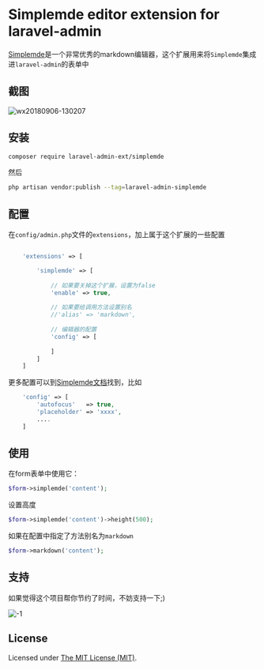 Simplemde editor extension for laravel-admin
======

[Simplemde](https://github.com/sparksuite/simplemde-markdown-editor)是一个非常优秀的markdown编辑器，这个扩展用来将`Simplemde`集成进`laravel-admin`的表单中

## 截图

![wx20180906-130207](https://user-images.githubusercontent.com/1479100/45136112-3deea300-b1d5-11e8-984d-9d1c8d53c97d.png)

## 安装

```bash
composer require laravel-admin-ext/simplemde
```

然后
```bash
php artisan vendor:publish --tag=laravel-admin-simplemde
```

## 配置

在`config/admin.php`文件的`extensions`，加上属于这个扩展的一些配置
```php

    'extensions' => [

        'simplemde' => [
        
            // 如果要关掉这个扩展，设置为false
            'enable' => true,
            
            // 如果要给调用方法设置别名
            //'alias' => 'markdown',
            
            // 编辑器的配置
            'config' => [
                
            ]
        ]
    ]

```

更多配置可以到[Simplemde文档](https://github.com/sparksuite/simplemde-markdown-editor#configuration)找到，比如
```php
    'config' => [
        'autofocus'   => true,
        'placeholder' => 'xxxx',
        ....
    ]
```

## 使用

在form表单中使用它：
```php
$form->simplemde('content');
```

设置高度
```php
$form->simplemde('content')->height(500);
```

如果在配置中指定了方法别名为`markdown`
```php
$form->markdown('content');
```

## 支持

如果觉得这个项目帮你节约了时间，不妨支持一下;)

![-1](https://cloud.githubusercontent.com/assets/1479100/23287423/45c68202-fa78-11e6-8125-3e365101a313.jpg)

License
------------
Licensed under [The MIT License (MIT)](LICENSE).